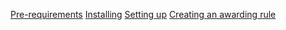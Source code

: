 [Pre-requirements](prerequirements.md)
[Installing](installing.md)
[Setting up](setting_up.md)
[Creating an awarding rule](creating_an_awarding_rule.md)